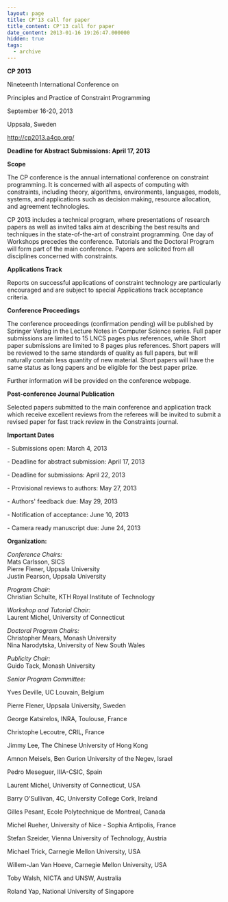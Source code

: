 ```yaml
---
layout: page
title: CP'13 call for paper
title_content: CP'13 call for paper
date_content: 2013-01-16 19:26:47.000000
hidden: true
tags:
  - archive
---
```



 **CP 2013**





Nineteenth International Conference on



Principles and Practice of Constraint Programming





September 16-20, 2013



Uppsala, Sweden







<http://cp2013.a4cp.org/>









 **Deadline for Abstract Submissions: April 17, 2013**





 **Scope**





The CP conference is the annual international conference on constraint
programming. It is concerned with all aspects of computing with constraints,
including theory, algorithms, environments, languages, models, systems, and
applications such as decision making, resource allocation, and agreement
technologies.





CP 2013 includes a technical program, where presentations of research papers
as well as invited talks aim at describing the best results and techniques in
the state-of-the-art of constraint programming. One day of Workshops precedes
the conference. Tutorials and the Doctoral Program will form part of the main
conference. Papers are solicited from all disciplines concerned with
constraints.





 **Applications Track**





Reports on successful applications of constraint technology are particularly
encouraged and are subject to special Applications track acceptance criteria.





 **Conference Proceedings**





The conference proceedings (confirmation pending) will be published by
Springer Verlag in the Lecture Notes in Computer Science series. Full paper
submissions are limited to 15 LNCS pages plus references, while Short paper
submissions are limited to 8 pages plus references. Short papers will be
reviewed to the same standards of quality as full papers, but will naturally
contain less quantity of new material. Short papers will have the same status
as long papers and be eligible for the best paper prize.





Further information will be provided on the conference webpage.





 **Post-conference Journal Publication**





Selected papers submitted to the main conference and application track which
receive excellent reviews from the referees will be invited to submit a
revised paper for fast track review in the Constraints journal.







 **Important Dates**





\- Submissions open: March 4, 2013



\- Deadline for abstract submission: April 17, 2013



\- Deadline for submissions: April 22, 2013



\- Provisional reviews to authors: May 27, 2013



\- Authors' feedback due: May 29, 2013



\- Notification of acceptance: June 10, 2013



\- Camera ready manuscript due: June 24, 2013





 **Organization:**





 _Conference Chairs:_  
Mats Carlsson, SICS  
Pierre Flener, Uppsala University  
Justin Pearson, Uppsala University  
  
 _Program Chair:_  
Christian Schulte, KTH Royal Institute of Technology  
  
 _Workshop and Tutorial Chair:_  
Laurent Michel, University of Connecticut  
  
 _Doctoral Program Chairs:_  
Christopher Mears, Monash University  
Nina Narodytska, University of New South Wales  
  
 _Publicity Chair:_  
Guido Tack, Monash University  
  
 _Senior Program Committee:_  




Yves Deville, UC Louvain, Belgium



Pierre Flener, Uppsala University, Sweden



George Katsirelos, INRA, Toulouse, France



Christophe Lecoutre, CRIL, France



Jimmy Lee, The Chinese University of Hong Kong



Amnon Meisels, Ben Gurion University of the Negev, Israel



Pedro Meseguer, IIIA-CSIC, Spain



Laurent Michel, University of Connecticut, USA



Barry O'Sullivan, 4C, University College Cork, Ireland



Gilles Pesant, Ecole Polytechnique de Montreal, Canada



Michel Rueher, University of Nice - Sophia Antipolis, France



Stefan Szeider, Vienna University of Technology, Austria



Michael Trick, Carnegie Mellon University, USA



Willem-Jan Van Hoeve, Carnegie Mellon University, USA



Toby Walsh, NICTA and UNSW, Australia



Roland Yap, National University of Singapore





